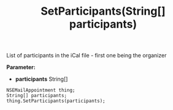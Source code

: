 ﻿---
uid: crmscript_ref_NSEMailAppointment_SetParticipants
title: SetParticipants(String[] participants)
intellisense: NSEMailAppointment.SetParticipants
keywords: NSEMailAppointment, GetParticipants
so.topic: reference
---

List of participants in the iCal file - first one being the organizer

**Parameter:** 
 - **participants** String[]

```crmscript
NSEMailAppointment thing;
String[] participants;
thing.SetParticipants(participants);
```

